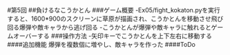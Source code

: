 #第5回
##負けるなこうかとん
###ゲーム概要
-Ex05/fight_kokaton.pyを実行すると、1600*900のスクリーンに草原が描画され、こうかとんを移動させ飛び回る爆弾や敵キャラから逃げ回る
-こうかとんが爆弾や敵キャラに触れるとゲームオーバーする
###操作方法
-矢印キーでこうかとんを上下左右に移動する
####追加機能
爆弾を複数個に増やし、敵キャラを作った
####ToDo
